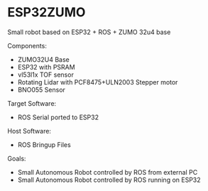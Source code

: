 # ESP32ZUMO
Small robot based on ESP32 + ROS + ZUMO 32u4 base

Components:
* ZUMO32U4 Base
* ESP32 with PSRAM
* vl53l1x TOF sensor
* Rotating Lidar with PCF8475+ULN2003 Stepper motor
* BNO055 Sensor

Target Software:
* ROS Serial ported to ESP32

Host Software:
* ROS Bringup Files

Goals:
* Small Autonomous Robot controlled by ROS from external PC
* Small Autonomous Robot controlled by ROS running on ESP32

